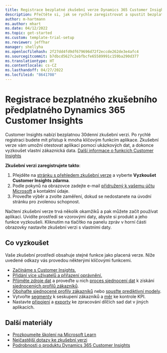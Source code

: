 ```yaml
---
title: Registrace bezplatné zkušební verze Dynamics 365 Customer Insights
description: Přečtěte si, jak se rychle zaregistrovat a spustit bezplatnou zkušební verzi Customer Insights. Prozkoumejte aplikaci a najděte další výukové materiály.
author: m-hartmann
ms.author: mhart
ms.date: 04/12/2022
ms.topic: get-started
ms.custom: template-trial-setup
ms.reviewer: jeffhar
manager: shellyha
ms.openlocfilehash: 2f27dd4fd9df679696d72f2eccde262de3e4afc4
ms.sourcegitcommit: b7dbcd5627c2ebfbcfe65589991c159ba290d377
ms.translationtype: HT
ms.contentlocale: cs-CZ
ms.lasthandoff: 04/27/2022
ms.locfileid: "8641708"
---
```

# <a name="sign-up-for-a-free-dynamics-365-customer-insights-trial"></a>Registrace bezplatného zkušebního předplatného Dynamics 365 Customer Insights

Customer Insights nabízí bezplatnou 30denní zkušební verzi. Po rychlé registraci budete mít přístup k mnoha klíčovým funkcím aplikace. Zkušební verze vám umožní otestovat aplikaci pomocí ukázkových dat, a dokonce vyzkoušet vlastní zákaznická data. [Další informace o funkcích Customer Insights](overview.md)

**Zkušební verzi zaregistrujete takto**:

1. Přejděte na [stránku s přehledem zkušební verze](https://dynamics.microsoft.com/ai/customer-insights/) a vyberte **Vyzkoušet Customer Insights zdarma**.
1. Podle pokynů na obrazovce zadejte e-mail [přidružený k vašemu účtu Microsoft](https://support.microsoft.com/windows/what-is-a-microsoft-account-4a7c48e9-ff5a-e9c6-5a5c-1a57d66c3bfa) a kontaktní údaje.
1. Proveďte výběr a zvolte zaměření, dokud se nedostanete na úvodní stránku pro zvolenou schopnost.

Načtení zkušební verze trvá několik okamžiků a pak můžete začít používat aplikaci. Uvidíte prostředí se vzorovými daty, abyste si produkt a jeho funkce vyzkoušeli. Kliknutím na tlačítko na panelu zpráv v horní části obrazovky nastavíte zkušební verzi s vlastními daty.

## <a name="what-to-try"></a>Co vyzkoušet

Vaše zkušební prostředí obsahuje stejné funkce jako placená verze. Níže uvedené odkazy vás provedou některými klíčovými funkcemi.

- [Začínáme s Customer Insights.](get-started.md)
- [Přidání více uživatelů a přiřazení oprávnění.](permissions.md)
- [Přijměte zdroje dat](data-sources.md) a proveďte u nich [proces sjednocení dat](data-unification.md) k získání [sjednocených profilů zákazníků](customer-profiles.md).
- [Obohaťte sjednocené profily zákazníků](enrichment-hub.md) nebo [spusťte prediktivní modely](predictions-overview.md).
- Vytvořte [segmenty](segments.md) k seskupení zákazníků a [měr](measures.md) ke kontrole KPI.
- Nastavte [připojení](connections.md) a [exporty](export-destinations.md) ke zpracování dílčích sad dat v jiných aplikacích.

## <a name="additional-resources"></a>Další materiály

- [Prozkoumejte školení na Microsoft Learn](/learn/browse/?filter-products=dynamics-dynamics-cust-insights)
- [Nejčastější dotazy ke zkušební verzi](trial-faq.md)
- [Podrobnosti o produktu Dynamics 365 Customer Insights](https://dynamics.microsoft.com/ai/customer-insights/)
